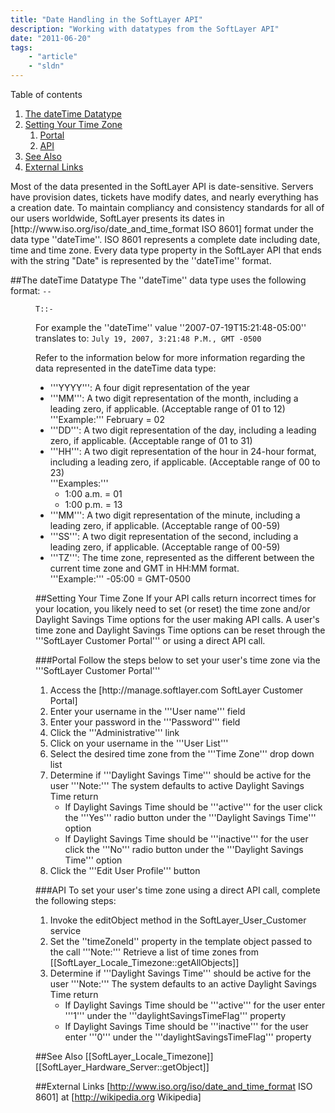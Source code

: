 ```yaml
---
title: "Date Handling in the SoftLayer API"
description: "Working with datatypes from the SoftLayer API"
date: "2011-06-20"
tags:
    - "article"
    - "sldn"
---
```



<script type="text/javascript">toc_collapse=0;</script><div class="toc" id="toc6">
<div class="toc-title">Table of contents<span class="toc-toggle-message">&nbsp;</span></div>
<div class="toc-list">
<ol>
<li class="toc-level-1"><a href="#The_dateTime_Datatype">The dateTime Datatype</a></li>
<li class="toc-level-1"><a href="#Setting_Your_Time_Zone">Setting Your Time Zone</a>
<ol>
<li class="toc-level-2"><a href="#Portal">Portal</a></li>
<li class="toc-level-2"><a href="#API">API</a></li>
</ol>
</li>
<li class="toc-level-1"><a href="#See_Also">See Also</a></li>
<li class="toc-level-1"><a href="#External_Links">External Links</a></li>
</ol>
</div>
</div>
Most of the data presented in the SoftLayer API is date-sensitive. Servers have provision dates, tickets have modify dates, and nearly everything has a creation date. To maintain compliancy and consistency standards for all of our users worldwide, SoftLayer presents its dates in [http://www.iso.org/iso/date_and_time_format ISO 8601] format under the data type ''dateTime''. ISO 8601 represents a complete date including date, time and time zone. Every data type property in the SoftLayer API that ends with the string "Date" is represented by the ''dateTime'' format.

##The dateTime Datatype
The ''dateTime'' data type uses the following format:
    <code><YYYY>-<MM>-<DD>T<HH>:<MM>:<SS>-<TZ></code>

For example the ''dateTime'' value ''2007-07-19T15:21:48-05:00'' translates to:
<code>July 19, 2007, 3:21:48 P.M., GMT -0500</code>

Refer to the information below for more information regarding the data represented in the dateTime data type:
<ul>
<li>'''YYYY''':  A four digit representation of the year</li>
<li>'''MM''':  A two digit representation of the month, including a leading zero, if applicable.  (Acceptable range of 01 to 12)
<br>'''Example:''' February = 02
<br></li>
<li>'''DD''':  A two digit representation of the day, including a leading zero, if applicable.  (Acceptable range of 01 to 31)</li>
<li>'''HH''':  A two digit representation of the hour in 24-hour format, including a leading zero, if applicable.  (Acceptable range of 00 to 23)
<br>'''Examples:'''
<ul>
<li>1:00 a.m. = 01</li>
<li>1:00 p.m. = 13
<br></li>
</ul></li>
<li>'''MM''':  A two digit representation of the minute, including a leading zero, if applicable.  (Acceptable range of 00-59)</li>
<li>'''SS''':  A two digit representation of the second, including a leading zero, if applicable.  (Acceptable range of 00-59)</li>
<li>'''TZ''':  The time zone, represented as the different between the current time zone and GMT in HH:MM format.
<br>'''Example:''' -05:00 = GMT-0500</li>
</ul>



##Setting Your Time Zone
If your API calls return incorrect times for your location, you likely need to set (or reset) the time zone and/or Daylight Savings Time options for the user making API calls.  A user's time zone and Daylight Savings Time options can be reset through the '''SoftLayer Customer Portal''' or using a direct API call.

###Portal
Follow the steps below to set your user's time zone via the '''SoftLayer Customer Portal'''
<ol>
<li>Access the [http://manage.softlayer.com SoftLayer Customer Portal]</li>
<li>Enter your username in the '''User name''' field</li>
<li>Enter your password in the '''Password''' field</li>
<li>Click the '''Administrative''' link</li>
<li>Click on your username in the '''User List'''</li>
<li>Select the desired time zone from the '''Time Zone''' drop down list</li>
<li>Determine if '''Daylight Savings Time''' should be active for the user
    '''Note:''' The system defaults to active Daylight Savings Time return<br>
<ul>
<li>If Daylight Savings Time should be '''active''' for the user click the '''Yes''' radio button under the '''Daylight Savings Time''' option</li>
<li>If Daylight Savings Time should be '''inactive''' for the user click the '''No''' radio button under the '''Daylight Savings Time''' option
<br></li>
</ul></li>
<li>Click the '''Edit User Profile''' button</li>
</ol>
###API
To set your user's time zone using a direct API call, complete the following steps:
<ol>
<li>Invoke the editObject method in the SoftLayer_User_Customer service</li>
<li>Set the ''timeZoneId'' property in the template object passed to the call
    '''Note:''' Retrieve a list of time zones from [[SoftLayer_Locale_Timezone::getAllObjects]]</li>
<li>Determine if '''Daylight Savings Time''' should be active for the user
    '''Note:''' The system defaults to an active Daylight Savings Time return
<ul>
<li>If Daylight Savings Time should be '''active''' for the user enter '''1''' under the '''daylightSavingsTimeFlag''' property</li>
<li>If Daylight Savings Time should be '''inactive''' for the user enter '''0''' under the '''daylightSavingsTimeFlag''' property</li>
</ul>
</li></ol>

##See Also
[[SoftLayer_Locale_Timezone]]
[[SoftLayer_Hardware_Server::getObject]]

##External Links
[http://www.iso.org/iso/date_and_time_format ISO 8601] at [http://wikipedia.org Wikipedia]